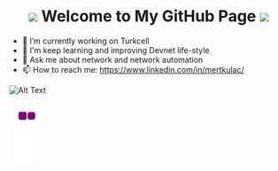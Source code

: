 <h1 align="center">
  <img src="https://encrypted-tbn0.gstatic.com/images?q=tbn:ANd9GcRTHnX86Re9Ry57cjEng2MsijlzHVA9RP8Vqw&usqp=CAU" width="35">
  Welcome to My GitHub Page
  <img src="https://encrypted-tbn0.gstatic.com/images?q=tbn:ANd9GcRTHnX86Re9Ry57cjEng2MsijlzHVA9RP8Vqw&usqp=CAU" width="30">
</h1>

- 🔭 I’m currently working on Turkcell
- 🌱 I'm keep learning and improving Devnet life-style
- 💬 Ask me about network and network automation
- 📫 How to reach me: https://www.linkedin.com/in/mertkulac/

![Alt Text](https://68.media.tumblr.com/fe195e9db7b66a729194a43370a21795/tumblr_oja6h1f90C1rzss56o1_500.gif)

![snake gif](https://github.com/MertKulac/MertKulac/blob/output/github-contribution-grid-snake.gif)

